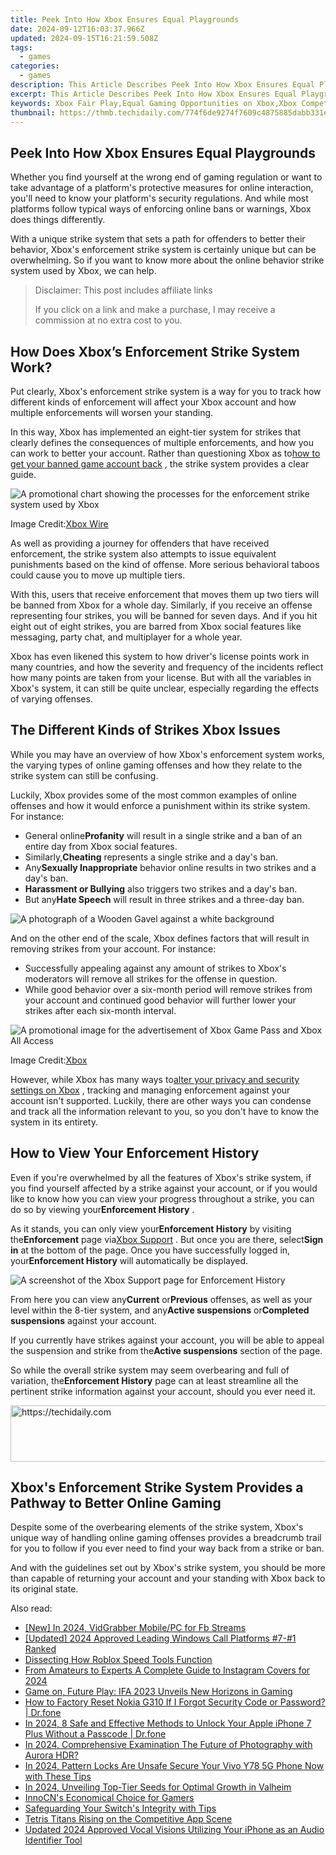 ```yaml
---
title: Peek Into How Xbox Ensures Equal Playgrounds
date: 2024-09-12T16:03:37.966Z
updated: 2024-09-15T16:21:59.508Z
tags:
  - games
categories:
  - games
description: This Article Describes Peek Into How Xbox Ensures Equal Playgrounds
excerpt: This Article Describes Peek Into How Xbox Ensures Equal Playgrounds
keywords: Xbox Fair Play,Equal Gaming Opportunities on Xbox,Xbox Competitive Balancing,Gamer Equality on Microsoft Gaming Platform,Xbox Gameplay Fairness Initiatives,Inclusive Gaming Environment with Xbox,Xbox Game Matchmaking Equality
thumbnail: https://thmb.techidaily.com/774f6de9274f7609c4875885dabb331e04426fc4c3d70000050b8b0185ba7a27.jpg
---
```


## Peek Into How Xbox Ensures Equal Playgrounds

 Whether you find yourself at the wrong end of gaming regulation or want to take advantage of a platform's protective measures for online interaction, you'll need to know your platform's security regulations. And while most platforms follow typical ways of enforcing online bans or warnings, Xbox does things differently.

 With a unique strike system that sets a path for offenders to better their behavior, Xbox's enforcement strike system is certainly unique but can be overwhelming. So if you want to know more about the online behavior strike system used by Xbox, we can help.

>  Disclaimer: This post includes affiliate links
>
>  If you click on a link and make a purchase, I may receive a commission at no extra cost to you.
>

## How Does Xbox’s Enforcement Strike System Work?

 Put clearly, Xbox's enforcement strike system is a way for you to track how different kinds of enforcement will affect your Xbox account and how multiple enforcements will worsen your standing.

 In this way, Xbox has implemented an eight-tier system for strikes that clearly defines the consequences of multiple enforcements, and how you can work to better your account. Rather than questioning Xbox as to[how to get your banned game account back](https://www.makeuseof.com/how-to-get-banned-game-account-back/) , the strike system provides a clear guide.

![A promotional chart showing the processes for the enforcement strike system used by Xbox](https://static1.makeuseofimages.com/wordpress/wp-content/uploads/2023/08/enforcement_stacking_user_journey_infographic_1920x1080-cde0f58d6138850cea87.jpg)

 Image Credit:[Xbox Wire](https://news.xbox.com/en-us/2023/08/15/xbox-enforcement-strike-system/)

 As well as providing a journey for offenders that have received enforcement, the strike system also attempts to issue equivalent punishments based on the kind of offense. More serious behavioral taboos could cause you to move up multiple tiers.

 With this, users that receive enforcement that moves them up two tiers will be banned from Xbox for a whole day. Similarly, if you receive an offense representing four strikes, you will be banned for seven days. And if you hit eight out of eight strikes, you are barred from Xbox social features like messaging, party chat, and multiplayer for a whole year.

 Xbox has even likened this system to how driver's license points work in many countries, and how the severity and frequency of the incidents reflect how many points are taken from your license. But with all the variables in Xbox's system, it can still be quite unclear, especially regarding the effects of varying offenses.

## The Different Kinds of Strikes Xbox Issues

 While you may have an overview of how Xbox's enforcement system works, the varying types of online gaming offenses and how they relate to the strike system can still be confusing.

 Luckily, Xbox provides some of the most common examples of online offenses and how it would enforce a punishment within its strike system. For instance:

* General online**Profanity** will result in a single strike and a ban of an entire day from Xbox social features.
* Similarly,**Cheating** represents a single strike and a day's ban.
* Any**Sexually Inappropriate** behavior online results in two strikes and a day's ban.
* **Harassment or Bullying** also triggers two strikes and a day's ban.
* But any**Hate Speech** will result in three strikes and a three-day ban.

![A photograph of a Wooden Gavel against a white background](https://static1.makeuseofimages.com/wordpress/wp-content/uploads/2023/08/gavel.jpg)

 And on the other end of the scale, Xbox defines factors that will result in removing strikes from your account. For instance:

* Successfully appealing against any amount of strikes to Xbox's moderators will remove all strikes for the offense in question.
* While good behavior over a six-month period will remove strikes from your account and continued good behavior will further lower your strikes after each six-month interval.

![A promotional image for the advertisement of Xbox Game Pass and Xbox All Access](https://static1.makeuseofimages.com/wordpress/wp-content/uploads/2023/06/xbox-game-pass-stock-image.jpg)

 Image Credit:[Xbox](https://www.xbox.com/en-us/xbox-game-pass)

 However, while Xbox has many ways to[alter your privacy and security settings on Xbox](https://www.makeuseof.com/xbox-series-xs-how-to-set-up-privacy-and-online-safety-settings/) , tracking and managing enforcement against your account isn't supported. Luckily, there are other ways you can condense and track all the information relevant to you, so you don't have to know the system in its entirety.

## How to View Your Enforcement History

 Even if you're overwhelmed by all the features of Xbox's strike system, if you find yourself affected by a strike against your account, or if you would like to know how you can view your progress throughout a strike, you can do so by viewing your**Enforcement History** .

 As it stands, you can only view your**Enforcement History** by visiting the**Enforcement** page via[Xbox Support](https://support.xbox.com/en-US/help/family-online-safety/enforcement/enforcement-history) . But once you are there, select**Sign in** at the bottom of the page. Once you have successfully logged in, your**Enforcement History** will automatically be displayed.

![A screenshot of the Xbox Support page for Enforcement History](https://static1.makeuseofimages.com/wordpress/wp-content/uploads/2023/08/screenshot-2854.jpg)

 From here you can view any**Current** or**Previous** offenses, as well as your level within the 8-tier system, and any**Active suspensions** or**Completed suspensions** against your account.

 If you currently have strikes against your account, you will be able to appeal the suspension and strike from the**Active suspensions** section of the page.

 So while the overall strike system may seem overbearing and full of variation, the**Enforcement History** page can at least streamline all the pertinent strike information against your account, should you ever need it.

<!-- affiliate ads begin -->
<a href="https://ephamedtechinc.pxf.io/c/5597632/2130530/26400" target="_top" id="2130530">
  <img src="//a.impactradius-go.com/display-ad/26400-2130530" border="0" alt="https://techidaily.com" width="728" height="90"/>
</a>
<img height="0" width="0" src="https://ephamedtechinc.pxf.io/i/5597632/2130530/26400" style="position:absolute;visibility:hidden;" border="0" />
<!-- affiliate ads end -->

## Xbox's Enforcement Strike System Provides a Pathway to Better Online Gaming

 Despite some of the overbearing elements of the strike system, Xbox's unique way of handling online gaming offenses provides a breadcrumb trail for you to follow if you ever need to find your way back from a strike or ban.

 And with the guidelines set out by Xbox's strike system, you should be more than capable of returning your account and your standing with Xbox back to its original state.

<ins class="adsbygoogle"
     style="display:block"
     data-ad-format="autorelaxed"
     data-ad-client="ca-pub-7571918770474297"
     data-ad-slot="1223367746"></ins>

<ins class="adsbygoogle"
     style="display:block"
     data-ad-client="ca-pub-7571918770474297"
     data-ad-slot="8358498916"
     data-ad-format="auto"
     data-full-width-responsive="true"></ins>

<span class="atpl-alsoreadstyle">Also read:</span>
<div><ul>
<li><a href="https://facebook-videos.techidaily.com/new-in-2024-vidgrabber-mobilepc-for-fb-streams/"><u>[New] In 2024, VidGrabber Mobile/PC for Fb Streams</u></a></li>
<li><a href="https://desktop-recording.techidaily.com/updated-2024-approved-leading-windows-call-platforms-7-1-ranked/"><u>[Updated] 2024 Approved Leading Windows Call Platforms #7-#1 Ranked</u></a></li>
<li><a href="https://games-able.techidaily.com/dissecting-how-roblox-speed-tools-function/"><u>Dissecting How Roblox Speed Tools Function</u></a></li>
<li><a href="https://instagram-video-recordings.techidaily.com/from-amateurs-to-experts-a-complete-guide-to-instagram-covers-for-2024/"><u>From Amateurs to Experts A Complete Guide to Instagram Covers for 2024</u></a></li>
<li><a href="https://games-able.techidaily.com/game-on-future-play-ifa-2023-unveils-new-horizons-in-gaming/"><u>Game on, Future Play: IFA 2023 Unveils New Horizons in Gaming</u></a></li>
<li><a href="https://techidaily.com/how-to-factory-reset-nokia-g310-if-i-forgot-security-code-or-password-drfone-by-drfone-reset-android-reset-android/"><u>How to Factory Reset Nokia G310 If I Forgot Security Code or Password? | Dr.fone</u></a></li>
<li><a href="https://iphone-unlock.techidaily.com/in-2024-8-safe-and-effective-methods-to-unlock-your-apple-iphone-7-plus-without-a-passcode-drfone-by-drfone-ios/"><u>In 2024, 8 Safe and Effective Methods to Unlock Your Apple iPhone 7 Plus Without a Passcode | Dr.fone</u></a></li>
<li><a href="https://extra-information.techidaily.com/in-2024-comprehensive-examination-the-future-of-photography-with-aurora-hdr/"><u>In 2024, Comprehensive Examination The Future of Photography with Aurora HDR?</u></a></li>
<li><a href="https://android-unlock.techidaily.com/in-2024-pattern-locks-are-unsafe-secure-your-vivo-y78-5g-phone-now-with-these-tips-by-drfone-android/"><u>In 2024, Pattern Locks Are Unsafe Secure Your Vivo Y78 5G Phone Now with These Tips</u></a></li>
<li><a href="https://screen-activity-recording.techidaily.com/in-2024-unveiling-top-tier-seeds-for-optimal-growth-in-valheim/"><u>In 2024, Unveiling Top-Tier Seeds for Optimal Growth in Valheim</u></a></li>
<li><a href="https://games-able.techidaily.com/innocns-economical-choice-for-gamers/"><u>InnoCN's Economical Choice for Gamers</u></a></li>
<li><a href="https://games-able.techidaily.com/safeguarding-your-switchs-integrity-with-tips/"><u>Safeguarding Your Switch's Integrity with Tips</u></a></li>
<li><a href="https://games-able.techidaily.com/tetris-titans-rising-on-the-competitive-app-scene/"><u>Tetris Titans Rising on the Competitive App Scene</u></a></li>
<li><a href="https://audio-editing.techidaily.com/updated-2024-approved-vocal-visions-utilizing-your-iphone-as-an-audio-identifier-tool/"><u>Updated 2024 Approved Vocal Visions Utilizing Your iPhone as an Audio Identifier Tool</u></a></li>
</ul></div>

